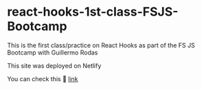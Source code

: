 # react-hooks-1st-class-FSJS-Bootcamp
This is the first class/practice on React Hooks as part of the FS JS Bootcamp with Guillermo Rodas

This site was deployed on Netlify

You can check this 🔗 [link](react-hooks-1st-class-bootcamp.netlify.app)
